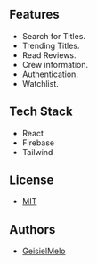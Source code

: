 ## Features

- Search for Titles.
- Trending Titles.
- Read Reviews.
- Crew information.
- Authentication.
- Watchlist.

## Tech Stack

- React
- Firebase
- Tailwind

## License

- [MIT](https://choosealicense.com/licenses/mit/)

## Authors

- [GeisielMelo](https://www.github.com/GeisielMelo)